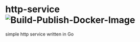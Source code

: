 # http-service ![Build-Publish-Docker-Image](https://github.com/Sheshagiri/http-service/workflows/Build-Publish-Docker-Image/badge.svg?branch=master)
simple http service written in Go
